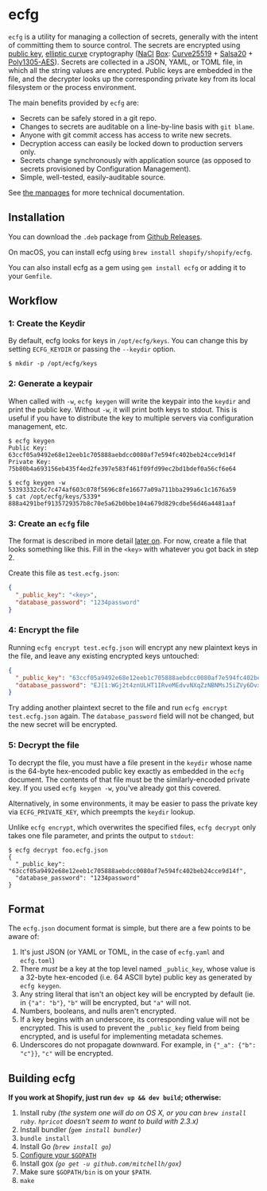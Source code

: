 # ecfg

`ecfg` is a utility for managing a collection of secrets, generally with the
intent of committing them to source control. The secrets are encrypted using
[public key](http://en.wikipedia.org/wiki/Public-key_cryptography), [elliptic
curve](http://en.wikipedia.org/wiki/Elliptic_curve_cryptography) cryptography
([NaCl](http://nacl.cr.yp.to/) [Box](http://nacl.cr.yp.to/box.html):
[Curve25519](http://en.wikipedia.org/wiki/Curve25519) +
[Salsa20](http://en.wikipedia.org/wiki/Salsa20) +
[Poly1305-AES](http://en.wikipedia.org/wiki/Poly1305-AES)). Secrets are
collected in a JSON, YAML, or TOML file, in which all the string values are encrypted.
Public keys are embedded in the file, and the decrypter looks up the
corresponding private key from its local filesystem or the process environment.

The main benefits provided by `ecfg` are:

* Secrets can be safely stored in a git repo.
* Changes to secrets are auditable on a line-by-line basis with `git blame`.
* Anyone with git commit access has access to write new secrets.
* Decryption access can easily be locked down to production servers only.
* Secrets change synchronously with application source (as opposed to secrets
  provisioned by Configuration Management).
* Simple, well-tested, easily-auditable source.

See [the manpages](https://shopify.github.io/ecfg) for more technical documentation.

## Installation

You can download the `.deb` package from [Github
Releases](https://github.com/Shopify/ecfg/releases).

On macOS, you can install ecfg using `brew install shopify/shopify/ecfg`.

You can also install ecfg as a gem using `gem install ecfg` or adding it to
your `Gemfile`.

## Workflow

### 1: Create the Keydir

By default, ecfg looks for keys in `/opt/ecfg/keys`. You can change this by
setting `ECFG_KEYDIR` or passing the `--keydir` option.

```
$ mkdir -p /opt/ecfg/keys
```

### 2: Generate a keypair

When called with `-w`, `ecfg keygen` will write the keypair into the `keydir`
and print the public key. Without `-w`, it will print both keys to stdout. This
is useful if you have to distribute the key to multiple servers via
configuration management, etc.

```
$ ecfg keygen
Public Key:
63ccf05a9492e68e12eeb1c705888aebdcc0080af7e594fc402beb24cce9d14f
Private Key:
75b80b4a693156eb435f4ed2fe397e583f461f09fd99ec2bd1bdef0a56cf6e64
```

```
$ ecfg keygen -w
53393332c6c7c474af603c078f5696c8fe16677a09a711bba299a6c1c1676a59
$ cat /opt/ecfg/keys/5339*
888a4291bef9135729357b8c70e5a62b0bbe104a679d829cdbe56d46a4481aaf
```

### 3: Create an `ecfg` file

The format is described in more detail [later on](#format). For now, create a
file that looks something like this. Fill in the `<key>` with whatever you got
back in step 2.

Create this file as `test.ecfg.json`:

```json
{
  "_public_key": "<key>",
  "database_password": "1234password"
}
```

### 4: Encrypt the file

Running `ecfg encrypt test.ecfg.json` will encrypt any new plaintext keys in the
file, and leave any existing encrypted keys untouched:

```json
{
  "_public_key": "63ccf05a9492e68e12eeb1c705888aebdcc0080af7e594fc402beb24cce9d14f",
  "database_password": "EJ[1:WGj2t4znULHT1IRveMEdvvNXqZzNBNMsJ5iZVy6Dvxs=:kA6ekF8ViYR5ZLeSmMXWsdLfWr7wn9qS:fcHQtdt6nqcNOXa97/M278RX6w==]"
}
```

Try adding another plaintext secret to the file and run `ecfg encrypt
test.ecfg.json` again. The `database_password` field will not be changed, but
the new secret will be encrypted.

### 5: Decrypt the file

To decrypt the file, you must have a file present in the `keydir` whose name is
the 64-byte hex-encoded public key exactly as embedded in the `ecfg` document.
The contents of that file must be the similarly-encoded private key. If you
used `ecfg keygen -w`, you've already got this covered.

Alternatively, in some environments, it may be easier to pass the private key
via `ECFG_PRIVATE_KEY`, which preempts the `keydir` lookup.

Unlike `ecfg encrypt`, which overwrites the specified files, `ecfg decrypt`
only takes one file parameter, and prints the output to `stdout`:

```
$ ecfg decrypt foo.ecfg.json
{
  "_public_key": "63ccf05a9492e68e12eeb1c705888aebdcc0080af7e594fc402beb24cce9d14f",
  "database_password": "1234password"
}
```

## Format

The `ecfg.json` document format is simple, but there are a few points to be aware
of:

1. It's just JSON (or YAML or TOML, in the case of `ecfg.yaml` and `ecfg.toml`)
2. There *must* be a key at the top level named `_public_key`, whose value is a
   32-byte hex-encoded (i.e. 64 ASCII byte) public key as generated by `ecfg
   keygen`.
3. Any string literal that isn't an object key will be encrypted by default (ie.
   in `{"a": "b"}`, `"b"` will be encrypted, but `"a"` will not.
4. Numbers, booleans, and nulls aren't encrypted.
5. If a key begins with an underscore, its corresponding value will not be
   encrypted. This is used to prevent the `_public_key` field from being
   encrypted, and is useful for implementing metadata schemes.
6. Underscores do not propagate downward. For example, in `{"_a": {"b": "c"}}`,
   `"c"` will be encrypted.

## Building ecfg

**If you work at Shopify, just run `dev up && dev build`; otherwise:**

1. Install ruby *(the system one will do on OS X, or you can `brew install ruby`. `hpricot` doesn't seem to want to build with 2.3.x)*
1. Install bundler *(`gem install bundler`)*
1. `bundle install`
1. Install Go *(`brew install go`)*
1. [Configure your `$GOPATH`](https://github.com/golang/go/wiki/GOPATH)
1. Install gox *(`go get -u github.com/mitchellh/gox`)*
1. Make sure `$GOPATH/bin` is on your `$PATH`.
1. `make`
